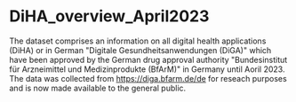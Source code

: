 # DiHA_overview_April2023
The dataset comprises an information on all digital health applications (DiHA) or in German "Digitale Gesundheitsanwendungen (DiGA)" which have been approved by the German drug approval authority "Bundesinstitut für Arzneimittel und Medizinprodukte (BfArM)" in Germany until Aoril 2023. The data was collected from https://diga.bfarm.de/de for reseach purposes and is now made available to the general public.
